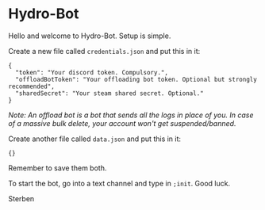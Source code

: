 # Hydro-Bot
Hello and welcome to Hydro-Bot. Setup is simple.

Create a new file called ``credentials.json`` and put this in it:
```
{
  "token": "Your discord token. Compulsory.",
  "offloadBotToken": "Your offloading bot token. Optional but strongly recommended",
  "sharedSecret": "Your steam shared secret. Optional."
}
``` 
*Note: An offload bot is a bot that sends all the logs in place of you. In case of a massive bulk delete, your account won't get suspended/banned.*

Create another file called ``data.json`` and put this in it:
```
{}
```

Remember to save them both. 

To start the bot, go into a text channel and type in ``;init``. Good luck.

Sterben